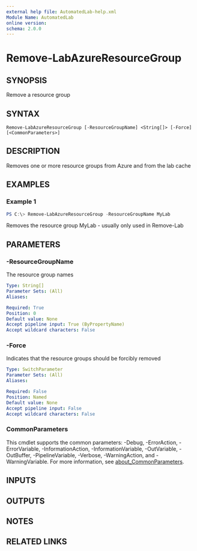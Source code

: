 ```yaml
---
external help file: AutomatedLab-help.xml
Module Name: AutomatedLab
online version:
schema: 2.0.0
---
```


# Remove-LabAzureResourceGroup

## SYNOPSIS
Remove a resource group

## SYNTAX

```
Remove-LabAzureResourceGroup [-ResourceGroupName] <String[]> [-Force] [<CommonParameters>]
```

## DESCRIPTION
Removes one or more resource groups from Azure and from the lab cache

## EXAMPLES

### Example 1
```powershell
PS C:\> Remove-LabAzureResourceGroup -ResourceGroupName MyLab
```

Removes the resource group MyLab - usually only used in Remove-Lab

## PARAMETERS

### -ResourceGroupName
The resource group names

```yaml
Type: String[]
Parameter Sets: (All)
Aliases:

Required: True
Position: 0
Default value: None
Accept pipeline input: True (ByPropertyName)
Accept wildcard characters: False
```

### -Force
Indicates that the resource groups should be forcibly removed

```yaml
Type: SwitchParameter
Parameter Sets: (All)
Aliases:

Required: False
Position: Named
Default value: None
Accept pipeline input: False
Accept wildcard characters: False
```

### CommonParameters
This cmdlet supports the common parameters: -Debug, -ErrorAction, -ErrorVariable, -InformationAction, -InformationVariable, -OutVariable, -OutBuffer, -PipelineVariable, -Verbose, -WarningAction, and -WarningVariable. For more information, see [about_CommonParameters](http://go.microsoft.com/fwlink/?LinkID=113216).

## INPUTS

## OUTPUTS

## NOTES

## RELATED LINKS

